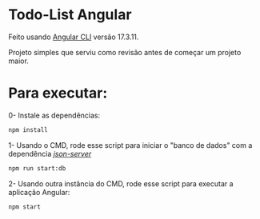# Todo-List Angular

Feito usando [Angular CLI](https://github.com/angular/angular-cli) versão 17.3.11.

Projeto simples que serviu como revisão antes de começar um projeto maior.

# Para executar:

0- Instale as dependências: 

```bash
npm install
```

1- Usando o CMD, rode esse script para iniciar o "banco de dados" com a dependência _[json-server](https://www.npmjs.com/package/json-server)_ 

```bash
npm run start:db
```

2- Usando outra instância do CMD, rode esse script para executar a aplicação Angular: 

```bash
npm start
```

